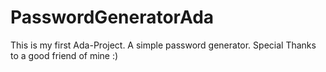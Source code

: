 # PasswordGeneratorAda
This is my first Ada-Project. A simple password generator. Special Thanks to a good friend of mine :)
